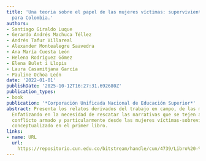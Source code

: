 ```yaml
---
title: 'Una teoria sobre el papel de las mujeres víctimas: supervivientes en la paz
  para Colombia.'
authors:
- Santiago Giraldo Luque
- Gerardo Andrés Machuca Téllez
- Andrés Tafur Villareal
- Alexander Montealegre Saavedra
- Ana María Cuesta León
- Helena Rodríguez Gómez
- Elena Bulet i Llopis
- Laura Casamitjana García
- Pauline Ochoa León
date: '2022-01-01'
publishDate: '2025-10-12T16:27:31.692680Z'
publication_types:
- book
publication: '*Corporación Unificada Nacional de Educación Superior*'
abstract: Presenta los relatos derivados del trabajo en campo, de las mujeres participantes.
  Enfatizando en la necesidad de rescatar las narrativas que se tejen alrededor del
  conflicto armado y particularmente desde las mujeres víctimas-sobrevivientes, ya
  conceptualizado en el primer libro.
links:
- name: URL
  url: 
    https://repositorio.cun.edu.co/bitstream/handle/cun/4739/Libro%20-%20Mujeres%20Victimas.pdf?sequence=1
---
```

